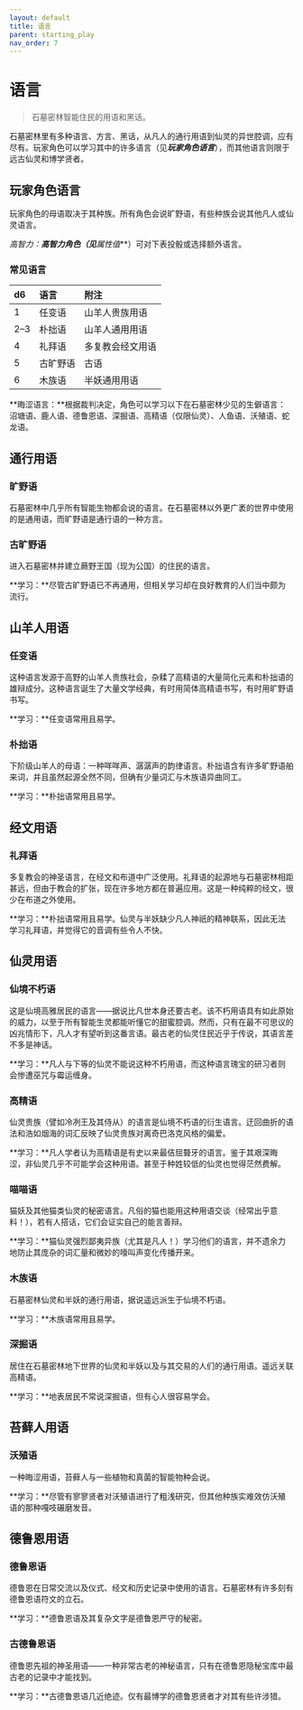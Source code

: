 ```yaml
---
layout: default
title: 语言
parent: starting_play
nav_order: 7
---
```


# 语言

> 石墓密林智能住民的用语和黑话。

石墓密林里有多种语言、方言、黑话，从凡人的通行用语到仙灵的异世腔调，应有尽有。玩家角色可以学习其中的许多语言（见***玩家角色语言***），而其他语言则限于远古仙灵和博学贤者。

## 玩家角色语言

玩家角色的母语取决于其种族。所有角色会说旷野语，有些种族会说其他凡人或仙灵语言。

**高智力：**高智力角色（见***属性值***）可对下表投骰或选择额外语言。

### 常见语言

| d6 | 语言 | 附注 |
| :--- | :---------- | :--------------------------------- |
| 1 | 任变语 | 山羊人贵族用语 |
| 2–3 | 朴拙语 | 山羊人通用用语 |
| 4 | 礼拜语 | 多复教会经文用语 |
| 5 | 古旷野语 | 古语 |
| 6 | 木族语 | 半妖通用用语 |

**晦涩语言：**根据裁判决定，角色可以学习以下在石墓密林少见的生僻语言：沼塘语、鹿人语、德鲁恩语、深掘语、高精语（仅限仙灵）、人鱼语、沃殖语、蛇龙语。

## 通行用语

### 旷野语

石墓密林中几乎所有智能生物都会说的语言。在石墓密林以外更广袤的世界中使用的是通用语，而旷野语是通行语的一种方言。

### 古旷野语

进入石墓密林并建立蕨野王国（现为公国）的住民的语言。

**学习：**尽管古旷野语已不再通用，但相关学习却在良好教育的人们当中颇为流行。

## 山羊人用语

### 任变语

这种语言发源于高野的山羊人贵族社会，杂糅了高精语的大量简化元素和朴拙语的雄辩成分。这种语言诞生了大量文学经典，有时用简体高精语书写，有时用旷野语书写。

**学习：**任变语常用且易学。

### 朴拙语

下阶级山羊人的母语：一种咩咩声、潺潺声的韵律语言。朴拙语含有许多旷野语舶来词，并且虽然起源全然不同，但确有少量词汇与木族语异曲同工。

**学习：**朴拙语常用且易学。

## 经文用语

### 礼拜语

多复教会的神圣语言，在经文和布道中广泛使用。礼拜语的起源地与石墓密林相距甚远，但由于教会的扩张，现在许多地方都在普遍应用。这是一种纯粹的经文，很少在布道之外使用。

**学习：**朴拙语常用且易学。仙灵与半妖缺少凡人神祇的精神联系，因此无法学习礼拜语，并觉得它的音调有些令人不快。

## 仙灵用语

### 仙境不朽语

这是仙境高雅居民的语言——据说比凡世本身还要古老。该不朽用语具有如此原始的威力，以至于所有智能生灵都能听懂它的甜蜜腔调。然而，只有在最不可思议的凶兆情形下，凡人才有望听到这番言语。最古老的仙灵住民近乎于传说，其语言差不多是神话。

**学习：**凡人与下等的仙灵不能说这种不朽用语，而这种语言瑰宝的研习者则会惨遭巫咒与霉运缠身。

### 高精语

仙灵贵族（譬如冷冽王及其侍从）的语言是仙境不朽语的衍生语言。迂回曲折的语法和浩如烟海的词汇反映了仙灵贵族对离奇巴洛克风格的偏爱。

**学习：**凡人学者认为高精语是有史以来最佶屈聱牙的语言。鉴于其艰深晦涩，非仙灵几乎不可能学会这种用语。甚至于种姓较低的仙灵也觉得茫然费解。

### 喵喵语

猫妖及其他猫类仙灵的秘密语言。凡俗的猫也能用这种用语交谈（经常出乎意料！），若有人搭话，它们会证实自己的能言善辩。

**学习：**猫仙灵强烈鄙夷异族（尤其是凡人！）学习他们的语言，并不遗余力地防止其庞杂的词汇量和微妙的嚎叫声变化传播开来。

### 木族语

石墓密林仙灵和半妖的通行用语，据说遥远派生于仙境不朽语。

**学习：**木族语常用且易学。

### 深掘语

居住在石墓密林地下世界的仙灵和半妖以及与其交易的人们的通行用语。遥远关联高精语。

**学习：**地表居民不常说深掘语，但有心人很容易学会。

## 苔藓人用语

### 沃殖语

一种晦涩用语，苔藓人与一些植物和真菌的智能物种会说。

**学习：**尽管有寥寥贤者对沃殖语进行了粗浅研究，但其他种族实难效仿沃殖语的那种嘎吱碾磨发音。

## 德鲁恩用语

### 德鲁恩语

德鲁恩在日常交流以及仪式、经文和历史记录中使用的语言。石墓密林有许多刻有德鲁恩语符文的立石。

**学习：**德鲁恩语及其复杂文字是德鲁恩严守的秘密。

### 古德鲁恩语

德鲁恩先祖的神圣用语——一种非常古老的神秘语言，只有在德鲁恩隐秘宝库中最古老的记录中才能找到。

**学习：**古德鲁恩语几近绝迹。仅有最博学的德鲁恩贤者才对其有些许涉猎。
